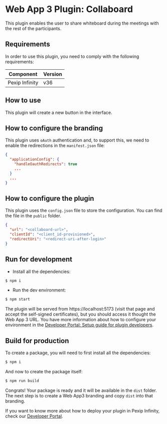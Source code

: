 # Web App 3 Plugin: Collaboard

This plugin enables the user to share whiteboard during the meetings with the
rest of the participants.

## Requirements

In order to use this plugin, you need to comply with the following requirements:

| Component      | Version |
| -------------- | ------- |
| Pexip Infinity | v36     |

## How to use

This plugin will create a new button in the interface.

## How to configure the branding

This plugin uses `oAuth` authentication and, to support this, we need to enable
the redirections in the `manifest.json` file:

```json
{
  "applicationConfig": {
    "handleOauthRedirects": true
    ...
  }
  ...
}
```

## How to configure the plugin

This plugin uses the `config.json` file to store the configuration. You can find
the file in the `public` folder.

```json
{
  "url": "<collaboard-url>",
  "clientId": "<client_id-provisioned>",
  "redirectUri": "<redirect-uri-after-login>"
}
```

## Run for development

- Install all the dependencies:

```bash
$ npm i
```

- Run the dev environment:

```bash
$ npm start
```

The plugin will be served from https://localhost:5173 (visit that page and
accept the self-signed certificates), but you should access it thought the Web
App 3 URL. You have more information about how to configure your environment in
the
[Developer Portal: Setup guide for plugin developers](https://developer.pexip.com/docs/plugins/webapp-3/setup-guide-for-plugin-developers).

## Build for production

To create a package, you will need to first install all the dependencies:

```bash
$ npm i
```

And now to create the package itself:

```bash
$ npm run build
```

Congrats! Your package is ready and it will be available in the `dist` folder.
The next step is to create a Web App3 branding and copy `dist` into that
branding.

If you want to know more about how to deploy your plugin in Pexip Infinity,
check our [Developer Portal](https://developer.pexip.com).
